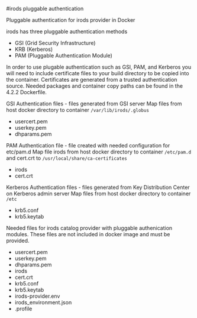 #irods pluggable authentication

Pluggable authentication for irods provider in Docker

irods has three pluggable authentication methods

- GSI (Grid Security Infrastructure)
- KRB (Kerberos)
- PAM (Pluggable Authentication Module)

In order to use plugable authentication such as GSI, PAM, and Kerberos you will need to include certificate files to your build directory to be copied into the container. Certificates are generated from a trusted authentication source. Needed packages and container copy paths can be found in the 4.2.2 Dockerfile.

GSI Authentication files - files generated from GSI server
 Map files from host docker directory to container `/var/lib/irods/.globus`
- usercert.pem
- userkey.pem
- dhparams.pem

PAM Authentication file - file created with needed configuration for etc/pam.d
 Map file irods from host docker directory to container `/etc/pam.d` and cert.crt to `/usr/local/share/ca-certificates`
- irods
- cert.crt 

Kerberos Authentication files - files generated from Key Distribution Center on Kerberos admin server
 Map files from host docker directory to container `/etc`
- krb5.conf
- krb5.keytab


Needed files for irods catalog provider with pluggable authenication modules. These files are not included in docker image and must be provided.

- usercert.pem
- userkey.pem
- dhparams.pem
- irods
- cert.crt
- krb5.conf
- krb5.keytab
- irods-provider.env
- irods_environment.json
- .profile
